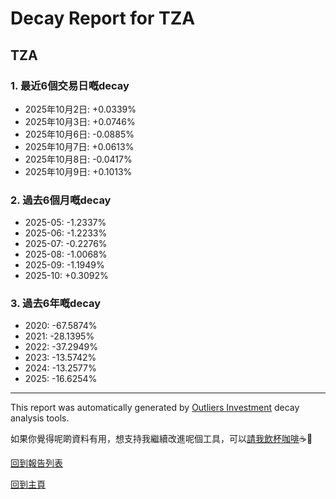 # Decay Report for TZA

## TZA

### 1. 最近6個交易日嘅decay

- 2025年10月2日: +0.0339%
- 2025年10月3日: +0.0746%
- 2025年10月6日: -0.0885%
- 2025年10月7日: +0.0613%
- 2025年10月8日: -0.0417%
- 2025年10月9日: +0.1013%

### 2. 過去6個月嘅decay

- 2025-05: -1.2337%
- 2025-06: -1.2233%
- 2025-07: -0.2276%
- 2025-08: -1.0068%
- 2025-09: -1.1949%
- 2025-10: +0.3092%

### 3. 過去6年嘅decay

- 2020: -67.5874%
- 2021: -28.1395%
- 2022: -37.2949%
- 2023: -13.5742%
- 2024: -13.2577%
- 2025: -16.6254%

------------------------------
This report was automatically generated by [Outliers Investment](https://outliersecon.github.io/Outliers-Investment/) decay analysis tools.

如果你覺得呢啲資料有用，想支持我繼續改進呢個工具，可以[請我飲杯咖啡](https://buymeacoffee.com/outliersecon)☕🙏

[回到報告列表](https://outliersecon.github.io/Outliers-Investment/reports/reports_public)

[回到主頁](https://outliersecon.github.io/Outliers-Investment/)